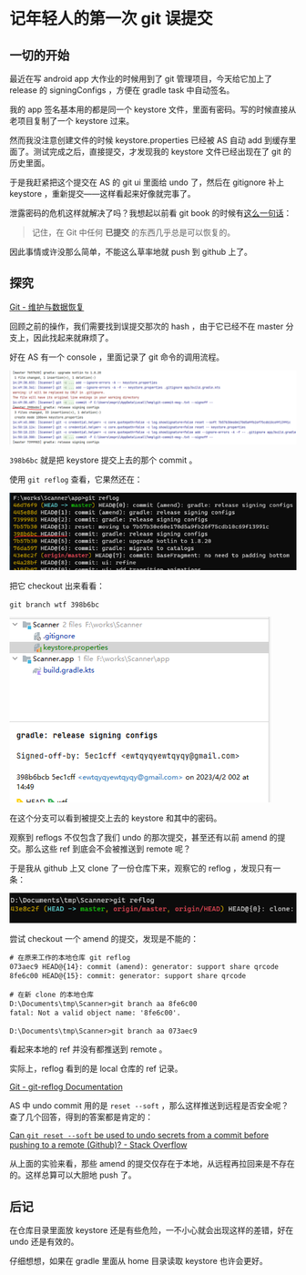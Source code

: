# 记年轻人的第一次 git 误提交

## 一切的开始

最近在写 android app 大作业的时候用到了 git 管理项目，今天给它加上了 release 的 signingConfigs ，方便在 gradle task 中自动签名。

我的 app 签名基本用的都是同一个 keystore 文件，里面有密码。写的时候直接从老项目复制了一个 keystore 过来。

然而我没注意创建文件的时候 keystore.properties 已经被 AS 自动 add 到缓存里面了。测试完成之后，直接提交，才发现我的 keystore 文件已经出现在了 git 的历史里面。

于是我赶紧把这个提交在 AS 的 git ui 里面给 undo 了，然后在 gitignore 补上 keystore ，重新提交——这样看起来好像就完事了。

泄露密码的危机这样就解决了吗？我想起以前看 git book 的时候有[这么一句话](https://git-scm.com/book/zh/v2/Git-%E5%9F%BA%E7%A1%80-%E6%92%A4%E6%B6%88%E6%93%8D%E4%BD%9C)：

> 记住，在 Git 中任何 **已提交** 的东西几乎总是可以恢复的。

因此事情或许没那么简单，不能这么草率地就 push 到 github 上了。

## 探究

[Git - 维护与数据恢复](https://git-scm.com/book/zh/v2/Git-%E5%86%85%E9%83%A8%E5%8E%9F%E7%90%86-%E7%BB%B4%E6%8A%A4%E4%B8%8E%E6%95%B0%E6%8D%AE%E6%81%A2%E5%A4%8D#_data_recovery)

回顾之前的操作，我们需要找到误提交那次的 hash ，由于它已经不在 master 分支上，因此找起来就麻烦了。

好在 AS 有一个 console ，里面记录了 git 命令的调用流程。

![](res/images/20230402_01.png)

`398b6bc` 就是把 keystore 提交上去的那个 commit 。

使用 `git reflog` 查看，它果然还在：

![](res/images/20230402_02.png)

把它 checkout 出来看看：

`git branch wtf 398b6bc`

![](res/images/20230402_03.png)

在这个分支可以看到被提交上去的 keystore 和其中的密码。

观察到 reflogs 不仅包含了我们 undo 的那次提交，甚至还有以前 amend 的提交。那么这些 ref 到底会不会被推送到 remote 呢？

于是我从 github 上又 clone 了一份仓库下来，观察它的 reflog ，发现只有一条：

![](res/images/20230402_04.png)

尝试 checkout 一个 amend 的提交，发现是不能的：

```
# 在原来工作的本地仓库 git reflog
073aec9 HEAD@{14}: commit (amend): generator: support share qrcode
8fe6c00 HEAD@{15}: commit: generator: support share qrcode

# 在新 clone 的本地仓库
D:\Documents\tmp\Scanner>git branch aa 8fe6c00
fatal: Not a valid object name: '8fe6c00'.

D:\Documents\tmp\Scanner>git branch aa 073aec9
```

看起来本地的 ref 并没有都推送到 remote 。

实际上，reflog 看到的是 local 仓库的 ref 记录。

[Git - git-reflog Documentation](https://git-scm.com/docs/git-reflog)

AS 中 undo commit 用的是 `reset --soft` ，那么这样推送到远程是否安全呢？查了几个回答，得到的答案都是肯定的：

[Can `git reset --soft` be used to undo secrets from a commit before pushing to a remote (Github)? - Stack Overflow](https://stackoverflow.com/questions/66129120/can-git-reset-soft-be-used-to-undo-secrets-from-a-commit-before-pushing-to-a)

从上面的实验来看，那些 amend 的提交仅存在于本地，从远程再拉回来是不存在的。这样总算可以大胆地 push 了。

## 后记

在仓库目录里面放 keystore 还是有些危险，一不小心就会出现这样的差错，好在 undo 还是有效的。

仔细想想，如果在 gradle 里面从 home 目录读取 keystore 也许会更好。

